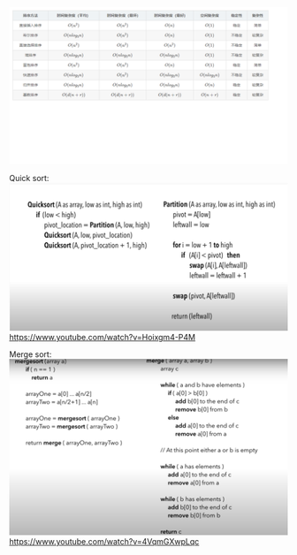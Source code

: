 ![Alt text](images/sorting.png?raw=true "complexity")  


Quick sort:  
![Alt text](images/quick_sort.png?raw=true "complexity")  
https://www.youtube.com/watch?v=Hoixgm4-P4M  


Merge sort:
![Alt text](images/merge_sort.png?raw=true "complexity")  
https://www.youtube.com/watch?v=4VqmGXwpLqc



